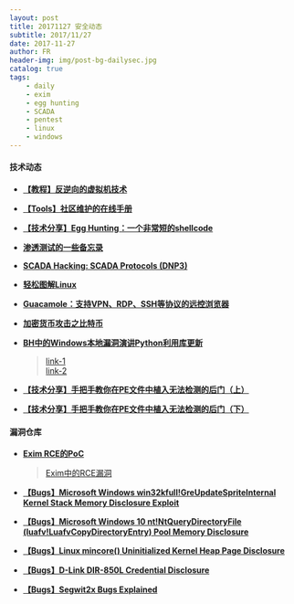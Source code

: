 ```yaml
---
layout: post
title: 20171127 安全动态
subtitle: 2017/11/27
date: 2017-11-27
author: FR
header-img: img/post-bg-dailysec.jpg
catalog: true
tags:
    - daily
    - exim
    - egg hunting
    - SCADA
    - pentest
    - linux
    - windows
---
```

#### 技术动态
- **[【教程】反逆向的虚拟机技术](https://www.youtube.com/watch?v=ZUXP9ZbPv9s&ab_channel=GynvaelEN)**

- **[【Tools】社区维护的在线手册](http://tldr.sh/)**

- **[【技术分享】Egg Hunting：一个非常短的shellcode](http://bobao.360.cn/learning/detail/4759.html)**

- **[渗透测试的一些备忘录](http://pentestmonkey.net/category/cheat-sheet)**

- **[SCADA Hacking: SCADA Protocols (DNP3)](https://www.hackers-arise.com/single-post/2017/02/10/SCADA-Hacking-SCADA-Prortocols-DNP3)**

- **[轻松图解Linux](https://jvns.ca/linux-comics-zine.pdf)**

- **[Guacamole：支持VPN、RDP、SSH等协议的远控浏览器](https://guacamole.apache.org/)**

- **[加密货币攻击之比特币](https://btc-hijack.ethz.ch/)**

- **[BH中的Windows本地漏洞演讲Python利用库更新]()**
    > [ link-1 ](https://theevilbit.blogspot.ae/2017/11/kex-python-kernel-exploit-library-major.html)  
    > [ link-2 ](https://github.com/theevilbit/kex/)

- **[【技术分享】手把手教你在PE文件中植入无法检测的后门（上）](http://bobao.360.cn/learning/detail/4744.html)**

- **[【技术分享】手把手教你在PE文件中植入无法检测的后门（下）](http://bobao.360.cn/learning/detail/4748.html)**

#### 漏洞仓库
- **[Exim RCE的PoC](https://bugs.exim.org/attachment.cgi?id=1052)**
    > [ Exim中的RCE漏洞 ](http://seclists.org/oss-sec/2017/q4/326?utm_source=dlvr.it&utm_medium=twitter)

- **[【Bugs】Microsoft Windows win32kfull!GreUpdateSpriteInternal Kernel Stack Memory Disclosure Exploit](http://0day.today/exploits/29057)**

- **[【Bugs】Microsoft Windows 10 nt!NtQueryDirectoryFile (luafv!LuafvCopyDirectoryEntry) Pool Memory Disclosure](https://cxsecurity.com/issue/WLB-2017110143)**

- **[【Bugs】Linux mincore() Uninitialized Kernel Heap Page Disclosure](https://cxsecurity.com/issue/WLB-2017110142)**

- **[【Bugs】D-Link DIR-850L Credential Disclosure](https://cxsecurity.com/issue/WLB-2017110144)**

- **[【Bugs】Segwit2x Bugs Explained](https://bitcointechtalk.com/segwit2x-bugs-explained-8e0c286124bc)**
